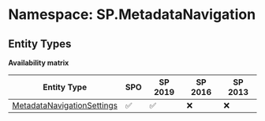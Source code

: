 # Namespace: SP.MetadataNavigation

## Entity Types

**Availability matrix**

Entity Type | SPO | SP 2019 | SP 2016 | SP 2013
----------|-----|---------|---------|--------
[MetadataNavigationSettings](./EntityTypes/MetadataNavigationSettings.md) | ✅ | ✅ | ❌ | ❌
